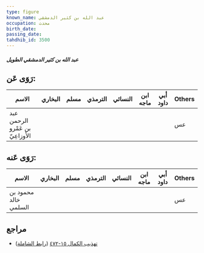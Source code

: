 ```yaml
---
type: figure
known_name: عبد الله بن كثير الدمشقي
occupation: محدث
birth_date:
passing_date:
tahdhib_id: 3500
---
```

##### عبد الله بن كثير الدمشقي الطويل

## رَوَى عَن:
| الاسم                            | البخاري | مسلم | الترمذي | النسائي | ابن ماجه | أبي داود | Others |
| -------------------------------- | ------- | ---- | ------- | ------- | -------- | -------- | ------ |
| عبد الرحمن بن عَمْرو الأَوزاعِيّ |         |      |         |         |          |          | عس     |
## رَوَى عَنه:
| الاسم                | البخاري | مسلم | الترمذي | النسائي | ابن ماجه | أبي داود | Others |
| -------------------- | ------- | ---- | ------- | ------- | -------- | -------- | ------ |
| محمود بن خالد السلمي |         |      |         |         |          |          | عس     |
## مراجع
- [تهذيب الكمال ١٥-٤٧٢](obsidian://open?vault=Tahdhib-al-Kamal&file=Figures/٣٥٠٠-عبد%20الله%20بن%20كثير%20الدمشقي%20الطويل) ([رابط الشاملة](https://shamela.ws/book/3722/7956))